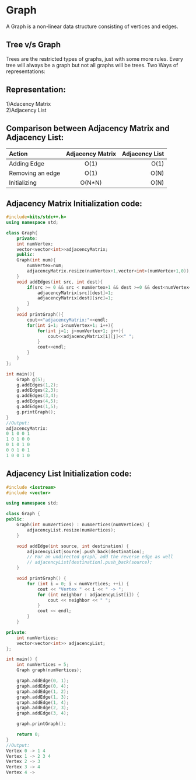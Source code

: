 # Graph 
A Graph is a non-linear data structure consisting of vertices and edges.
<br/>
## Tree v/s Graph
Trees are the restricted types of graphs, just with some more rules. Every tree will always be a graph but not all graphs will be trees.
Two Ways of representations: <br/>

## Representation:
1)Adacency Matrix  <br/>
2)Adjacency List

## Comparison between Adjacency Matrix and Adjacency List: <br/>

| Action |Adjacency Matrix |Adjacency List | 
| :---         |     :---:      |          ---: |       
|Adding Edge| O(1)    | 	O(1)   | 
| Removing an edge     | O(1)       | O(N)     |
| Initializing     | O(N*N)       | O(N)     |

## Adjacency Matrix Initialization code:
```C++
#include<bits/stdc++.h>
using namespace std;

class Graph{
    private:
    int numVertex;
    vector<vector<int>>adjacencyMatrix;
    public:
    Graph(int num){
        numVertex=num;
        adjacencyMatrix.resize(numVertex+1,vector<int>(numVertex+1,0));
    }
    void addEdges(int src, int dest){
        if(src >= 0 && src < numVertex+1 && dest >=0 && dest<numVertex+1){
            adjacencyMatrix[src][dest]=1;
            adjacencyMatrix[dest][src]=1;
        }
    }
    void printGraph(){
        cout<<"adjacencyMatrix:"<<endl;
        for(int i=1; i<numVertex+1; i++){
            for(int j=1; j<numVertex+1; j++){
                cout<<adjacencyMatrix[i][j]<<" ";
            }
            cout<<endl;
        }
    }
};

int main(){
    Graph g(5);
    g.addEdges(1,2);
    g.addEdges(2,3);
    g.addEdges(3,4);
    g.addEdges(4,5);
    g.addEdges(1,5);
    g.printGraph();
}
//Output:
adjacencyMatrix:
0 1 0 0 1 
1 0 1 0 0 
0 1 0 1 0 
0 0 1 0 1 
1 0 0 1 0
```
## Adjacency List Initialization code:
```C++
#include <iostream>
#include <vector>

using namespace std;

class Graph {
public:
    Graph(int numVertices) : numVertices(numVertices) {
        adjacencyList.resize(numVertices);
    }

    void addEdge(int source, int destination) {
        adjacencyList[source].push_back(destination);
        // For an undirected graph, add the reverse edge as well
        // adjacencyList[destination].push_back(source);
    }

    void printGraph() {
        for (int i = 0; i < numVertices; ++i) {
            cout << "Vertex " << i << " -> ";
            for (int neighbor : adjacencyList[i]) {
                cout << neighbor << " ";
            }
            cout << endl;
        }
    }

private:
    int numVertices;
    vector<vector<int>> adjacencyList;
};

int main() {
    int numVertices = 5;
    Graph graph(numVertices);

    graph.addEdge(0, 1);
    graph.addEdge(0, 4);
    graph.addEdge(1, 2);
    graph.addEdge(1, 3);
    graph.addEdge(1, 4);
    graph.addEdge(2, 3);
    graph.addEdge(3, 4);

    graph.printGraph();

    return 0;
}
//Output:
Vertex 0 -> 1 4 
Vertex 1 -> 2 3 4 
Vertex 2 -> 3 
Vertex 3 -> 4 
Vertex 4 -> 

```






